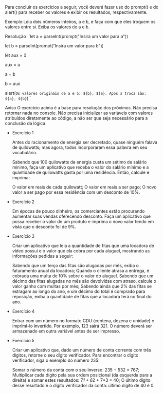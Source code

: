 Para concluir os exercícios a seguir, você deverá fazer uso do prompt() e do alert() para receber os valores e exibir os resultados, respectivamente.

Exemplo
Leia dois números inteiros, a e b, e faça com que eles troquem os valores entre si. Exiba os valores de a e b.

Resolução
``let a = parseInt(prompt("Insira um valor para a"))


let b = parseInt(prompt("Insira um valor para b"))

let aux = 0

aux = a 

a = b

b = aux

alert(`Os valores originais de a e b: ${b}, ${a}. Após a troca são: ${a}, ${b}`)``

Aviso
O exercício acima é a base para resolução dos próximos. Não precisa retornar nada no console. 
Não precisa inicializar as variáveis com valores atribuídos diretamente ao código, a não ser que seja necessário para a conclusão da lógica.

- Exercício 1

  Antes do racionamento de energia ser decretado, quase ninguém falava de quilowatts; mas agora, todos incorporaram essa palavra em seu vocabulário.
  
  Sabendo que 100 quilowatts de energia custa um sétimo de salário mínimo, faça um aplicativo que receba o valor do salário mínimo e a quantidade de quilowatts gasta por uma residência. Então, calcule e imprima:
  
  O valor em reais de cada quilowatt;
  O valor em reais a ser pago;
  O novo valor a ser pago por essa residência com um desconto de 10%.

- Exercício 2

  Em épocas de pouco dinheiro, os comerciantes estão procurando aumentar suas vendas oferecendo desconto. 
  Faça um aplicativo que possa receber o valor de um produto e imprima o novo valor tendo em vista que o desconto foi de 9%.

- Exercício 3

  Criar um aplicativo que leia a quantidade de fitas que uma locadora de vídeo possui e o valor que ela cobra por cada aluguel, mostrando as informações pedidas a seguir:
  
  Sabendo que um terço das fitas são alugadas por mês, exiba o faturamento anual da locadora;
  Quando o cliente atrasa a entrega, é cobrada uma multa de 10% sobre o valor do aluguel. Sabendo que um décimo das fitas alugadas no mês são devolvidas com atraso, calcule o valor ganho com multas por mês;
  Sabendo ainda que 2% das fitas se estragam ao longo do ano, e um décimo do total é comprado para reposição, exiba a quantidade de fitas que a locadora terá no final do ano.

- Exercício 4

  Entrar com um número no formato CDU (centena, dezena e unidade) e imprimi-lo invertido. Por exemplo, 123 sairá 321. O número deverá ser armazenado em outra variável antes de ser impresso.

- Exercício 5

  Criar um aplicativo que, dado um número de conta corrente com três dígitos, retorne o seu dígito verificador. Para encontrar o dígito verificador, siga o exemplo do número 235:
  
  Somar o número da conta com o seu inverso: 235 + 532 = 767;
  Multiplicar cada dígito pela sua ordem posicional (da esquerda para a direita) e somar estes resultados: 7*1 + 6*2 + 7*3 = 40;
  O último dígito desse resultado é o dígito verificador da conta: último dígito de 40 é 0.

